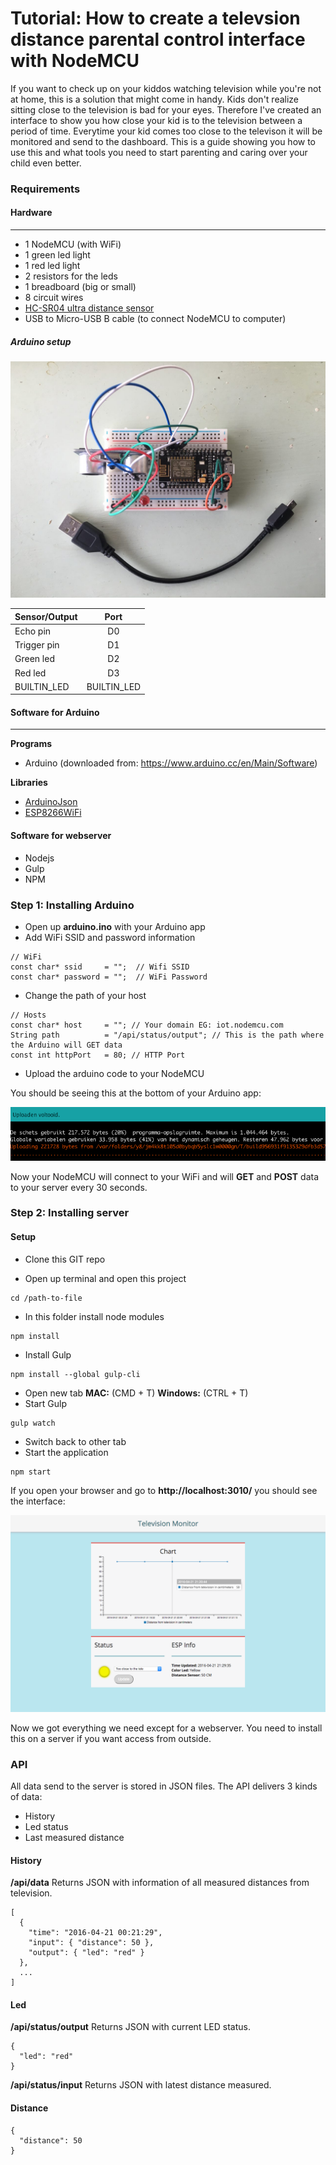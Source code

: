 # Tutorial: How to create a televsion distance parental control interface with NodeMCU

If you want to check up on your kiddos watching television while you're not at home, this is a solution that might come in handy.
Kids don't realize sitting close to the television is bad for your eyes. Therefore I've created an interface to show you how close your
kid is to the television between a period of time. Everytime your kid comes too close to the televison it will be monitored and send to
the dashboard. This is a guide showing you how to use this and what tools you need to start parenting and caring over your child even better.

### Requirements

#### Hardware
-----------------

- 1 NodeMCU (with WiFi)
- 1 green led light
- 1 red led light
- 2 resistors for the leds
- 1 breadboard (big or small)
- 8 circuit wires
- [HC-SR04 ultra distance sensor](http://www.hackerstore.nl/Afbeeldingen/95klein.jpg)
- USB to Micro-USB B cable (to connect NodeMCU to computer)

##### Arduino setup

![Arduino setup](readme/Arduino-setup.png)

| Sensor/Output  | Port         | 
| ------------- |:-------------:| 
| Echo pin      | D0            | 
| Trigger pin   | D1            | 
| Green led     | D2            | 
| Red led       | D3            |
| BUILTIN_LED   | BUILTIN_LED   |

#### Software for Arduino
-----------------

**Programs**
- Arduino (downloaded from: https://www.arduino.cc/en/Main/Software)

**Libraries**
- [ArduinoJson](https://github.com/bblanchon/ArduinoJson)
- [ESP8266WiFi](https://github.com/ekstrand/ESP8266wifi)


#### Software for webserver

- Nodejs
- Gulp
- NPM

### Step 1: Installing Arduino

- Open up **arduino.ino** with your Arduino app
- Add WiFi SSID and password information

```
// WiFi
const char* ssid     = "";  // Wifi SSID
const char* password = "";  // WiFi Password
```

- Change the path of your host

```
// Hosts
const char* host     = ""; // Your domain EG: iot.nodemcu.com
String path          = "/api/status/output"; // This is the path where the Arduino will GET data
const int httpPort   = 80; // HTTP Port
```

- Upload the arduino code to your NodeMCU

You should be seeing this at the bottom of your Arduino app:

![Uploading Arduino code](readme/uploading-arduino.png)

Now your NodeMCU will connect to your WiFi and will **GET** and **POST** data to your server every 30 seconds.

### Step 2: Installing server

#### Setup

- Clone this GIT repo

- Open up terminal and open this project

```
cd /path-to-file
```

- In this folder install node modules

```
npm install
```

- Install Gulp

```
npm install --global gulp-cli
```

- Open new tab **MAC:** (CMD + T) **Windows:** (CTRL + T)
- Start Gulp

```
gulp watch
```

- Switch back to other tab
- Start the application

```
npm start
```

If you open your browser and go to **http://localhost:3010/** you should see the interface:

![Interface](readme/interface.png)

Now we got everything we need except for a webserver. You need to install this on a server if you want access from outside.

### API

All data send to the server is stored in JSON files. The API delivers 3 kinds of data:

- History
- Led status
- Last measured distance

#### History

**/api/data** Returns JSON with information of all measured distances from television.

```
[
  { 
    "time": "2016-04-21 00:21:29", 
    "input": { "distance": 50 }, 
    "output": { "led": "red" } 
  },
  ...
]

```

#### Led

**/api/status/output** Returns JSON with current LED status.

```
{ 
  "led": "red"
}
```

**/api/status/input** Returns JSON with latest distance measured.

#### Distance

```
{ 
  "distance": 50
}
```
